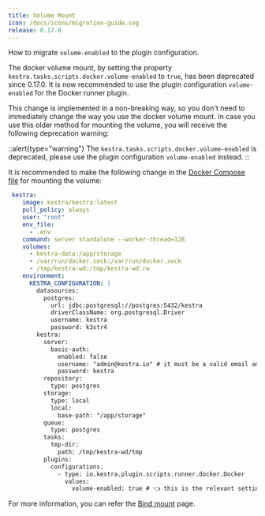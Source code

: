 ```yaml
---
title: Volume Mount
icon: /docs/icons/migration-guide.svg
release: 0.17.0
---
```


How to migrate `volume-enabled` to the plugin configuration.

The docker volume mount, by setting the property `kestra.tasks.scripts.docker.volume-enabled` to `true`, has been deprecated since 0.17.0. It is now recommended to use the plugin configuration `volume-enabled` for the Docker runner plugin.

This change is implemented in a non-breaking way, so you don't need to immediately change the way you use the docker volume mount. In case you use this older method for mounting the volume, you will receive the following deprecation warning:

::alert{type="warning"}
The `kestra.tasks.scripts.docker.volume-enabled` is deprecated, please use the plugin configuration `volume-enabled` instead.
::

It is recommended to make the following change in the [Docker Compose file](https://github.com/kestra-io/kestra/blob/develop/docker-compose.yml) for mounting the volume:

```yaml
 kestra:
    image: kestra/kestra:latest
    pull_policy: always
    user: "root"
    env_file:
      - .env
    command: server standalone --worker-thread=128
    volumes:
      - kestra-data:/app/storage
      - /var/run/docker.sock:/var/run/docker.sock
      - /tmp/kestra-wd:/tmp/kestra-wd:rw
    environment:
      KESTRA_CONFIGURATION: |
        datasources:
          postgres:
            url: jdbc:postgresql://postgres:5432/kestra
            driverClassName: org.postgresql.Driver
            username: kestra
            password: k3str4
        kestra:
          server:
            basic-auth:
              enabled: false
              username: "admin@kestra.io" # it must be a valid email address
              password: kestra
          repository:
            type: postgres
          storage:
            type: local
            local:
              base-path: "/app/storage"
          queue:
            type: postgres
          tasks:
            tmp-dir:
              path: /tmp/kestra-wd/tmp
          plugins:
            configurations:
              - type: io.kestra.plugin.scripts.runner.docker.Docker
                values:
                  volume-enabled: true # 👈 this is the relevant setting
```

For more information, you can refer the [Bind mount](../../04.workflow-components/01.tasks/02.scripts/bind-mount.md) page.
